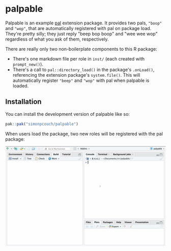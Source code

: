 # palpable

Palpable is an example [pal](https://github.com/simonpcouch/pal) extension 
package. It provides two pals, `"boop"` and `"wop"`, that are automatically 
registered with pal on package load. They're pretty silly; they just reply
"beep bop boop" and "wee wee wop" regardless of what you ask of them, 
respectively.

There are really only two non-boilerplate components to this R package:

* There's one markdown file per role in `inst/` (each created with 
  `prompt_new()`). 
* There's a call to `pal::directory_load()`
  in the package's `.onLoad()`, referencing the extension package's
  `system.file()`. This will automatically register `"beep"` and `"wop"` with
  pal when palpable is loaded.

## Installation

You can install the development version of palpable like so:

``` r
pak::pak("simonpcouch/palpable")
```

When users load the package, two new roles will be registered with the
pal package:

![A screen recording in RStudio. The pal addin is opened up and only the default pal roles are listed. Then, the package is loaded and the pal addin reopened, showing two new roles: boop and wop.](https://github.com/simonpcouch/palpable/blob/main/inst/example.gif?raw=true)

